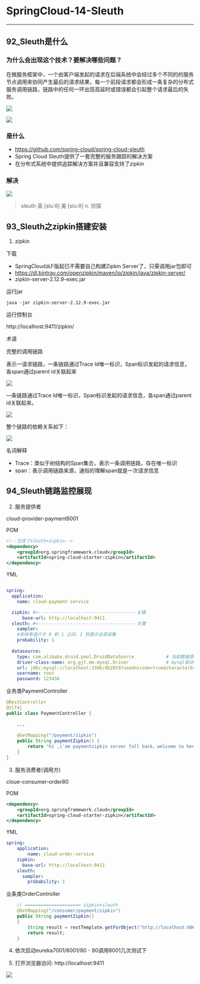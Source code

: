#   SpringCloud-14-Sleuth

---
##  92_Sleuth是什么

### 为什么会出现这个技术？要解决哪些问题？

在微服务框架中，一个由客户端发起的请求在后端系统中会经过多个不同的的服务节点调用来协同产生最后的请求结果，每一个前段请求都会形成一条复杂的分布式服务调用链路，链路中的任何一环出现高延时或错误都会引起整个请求最后的失败。

![](../images/2021/06/20210628141428.png)

![](../images/2021/06/20210628141445.png)

### 是什么

+   https://github.com/spring-cloud/spring-cloud-sleuth
+   Spring Cloud Sleuth提供了一套完整的服务跟踪的解决方案
+   在分布式系统中提供追踪解决方案并且兼容支持了zipkin

### 解决
![](../images/2021/06/20210628141518.png)

>   sleuth
>   英 [sluːθ] 美 [sluːθ]
>   n. 侦探

##  93_Sleuth之zipkin搭建安装

1.  zipkin

下载

+   SpringCloud从F版起已不需要自己构建Zipkin Server了，只需调用jar包即可
+   https://dl.bintray.com/openzipkin/maven/io/zipkin/java/zipkin-server/
+   zipkin-server-2.12.9-exec.jar

运行jar

```
java -jar zipkin-server-2.12.9-exec.jar
```

运行控制台

http://localhost:9411/zipkin/

术语

完整的调用链路

表示一请求链路，一条链路通过Trace ld唯一标识，Span标识发起的请求信息，各span通过parent id关联起来

![](../images/2021/06/20210628141601.png)

—条链路通过Trace ld唯一标识，Span标识发起的请求信息，各span通过parent id关联起来。

![](../images/2021/06/20210628141615.png)

整个链路的依赖关系如下：

![](../images/2021/06/20210628141630.png)

名词解释

+   Trace：类似于树结构的Span集合，表示一条调用链路，存在唯一标识
+   span：表示调用链路来源，通俗的理解span就是一次请求信息

##  94_Sleuth链路监控展现

2.  服务提供者

cloud-provider-payment8001

POM

```xml
<!--包含了sleuth+zipkin-->
<dependency>
    <groupId>org.springframework.cloud</groupId>
    <artifactId>spring-cloud-starter-zipkin</artifactId>
</dependency>
```

YML

```yaml

spring:
  application:
    name: cloud-payment-service

  zipkin: #<-------------------------------------关键 
      base-url: http://localhost:9411
  sleuth: #<-------------------------------------关键
    sampler:
    #采样率值介于 0 到 1 之间，1 则表示全部采集
    probability: 1
    
  datasource:
    type: com.alibaba.druid.pool.DruidDataSource            # 当前数据源操作类型
    driver-class-name: org.gjt.mm.mysql.Driver              # mysql驱动包
    url: jdbc:mysql://localhost:3306/db2019?useUnicode=true&characterEncoding=utf-8&useSSL=false
    username: root
    password: 123456
```

业务类PaymentController

```java
@RestController
@Slf4j
public class PaymentController {
    
    ...
    
    @GetMapping("/payment/zipkin")
    public String paymentZipkin() {
        return "hi ,i'am paymentzipkin server fall back，welcome to here, O(∩_∩)O哈哈~";
    }    
}
```

3.  服务消费者(调用方)

cloue-consumer-order80

POM

```xml
<dependency>
    <groupId>org.springframework.cloud</groupId>
    <artifactId>spring-cloud-starter-zipkin</artifactId>
</dependency>
```

YML

```yaml
spring:
    application:
        name: cloud-order-service
    zipkin:
      base-url: http://localhost:9411
    sleuth:
      sampler:
        probability: 1
```

业条类OrderController

```java
    // ====================> zipkin+sleuth
    @GetMapping("/consumer/payment/zipkin")
    public String paymentZipkin()
    {
        String result = restTemplate.getForObject("http://localhost:8001"+"/payment/zipkin/", String.class);
        return result;
    }
```

4.  依次启动eureka7001/8001/80 - 80调用8001几次测试下

5.  打开浏览器访问: http://localhost:9411

![](../images/2021/06/20210628141827.png)
